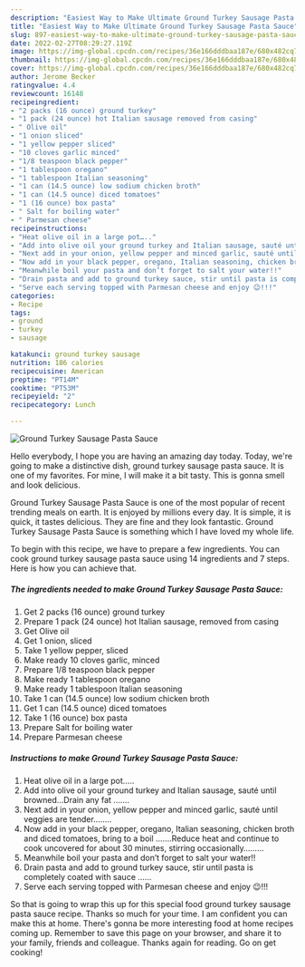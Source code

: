 ```yaml
---
description: "Easiest Way to Make Ultimate Ground Turkey Sausage Pasta Sauce"
title: "Easiest Way to Make Ultimate Ground Turkey Sausage Pasta Sauce"
slug: 897-easiest-way-to-make-ultimate-ground-turkey-sausage-pasta-sauce
date: 2022-02-27T08:29:27.119Z
image: https://img-global.cpcdn.com/recipes/36e166dddbaa187e/680x482cq70/ground-turkey-sausage-pasta-sauce-recipe-main-photo.jpg
thumbnail: https://img-global.cpcdn.com/recipes/36e166dddbaa187e/680x482cq70/ground-turkey-sausage-pasta-sauce-recipe-main-photo.jpg
cover: https://img-global.cpcdn.com/recipes/36e166dddbaa187e/680x482cq70/ground-turkey-sausage-pasta-sauce-recipe-main-photo.jpg
author: Jerome Becker
ratingvalue: 4.4
reviewcount: 16148
recipeingredient:
- "2 packs (16 ounce) ground turkey"
- "1 pack (24 ounce) hot Italian sausage removed from casing"
- " Olive oil"
- "1 onion sliced"
- "1 yellow pepper sliced"
- "10 cloves garlic minced"
- "1/8 teaspoon black pepper"
- "1 tablespoon oregano"
- "1 tablespoon Italian seasoning"
- "1 can (14.5 ounce) low sodium chicken broth"
- "1 can (14.5 ounce) diced tomatoes"
- "1 (16 ounce) box pasta"
- " Salt for boiling water"
- " Parmesan cheese"
recipeinstructions:
- "Heat olive oil in a large pot….."
- "Add into olive oil your ground turkey and Italian sausage, sauté until browned…Drain any fat ……."
- "Next add in your onion, yellow pepper and minced garlic, sauté until veggies are tender…….."
- "Now add in your black pepper, oregano, Italian seasoning, chicken broth and diced tomatoes, bring to a boil …….Reduce heat and continue to cook uncovered for about 30 minutes, stirring occasionally………"
- "Meanwhile boil your pasta and don’t forget to salt your water!!"
- "Drain pasta and add to ground turkey sauce, stir until pasta is completely coated with sauce ……"
- "Serve each serving topped with Parmesan cheese and enjoy 😉!!!"
categories:
- Recipe
tags:
- ground
- turkey
- sausage

katakunci: ground turkey sausage 
nutrition: 186 calories
recipecuisine: American
preptime: "PT14M"
cooktime: "PT53M"
recipeyield: "2"
recipecategory: Lunch

---
```



![Ground Turkey Sausage Pasta Sauce](https://img-global.cpcdn.com/recipes/36e166dddbaa187e/680x482cq70/ground-turkey-sausage-pasta-sauce-recipe-main-photo.jpg)

Hello everybody, I hope you are having an amazing day today. Today, we're going to make a distinctive dish, ground turkey sausage pasta sauce. It is one of my favorites. For mine, I will make it a bit tasty. This is gonna smell and look delicious.

Ground Turkey Sausage Pasta Sauce is one of the most popular of recent trending meals on earth. It is enjoyed by millions every day. It is simple, it is quick, it tastes delicious. They are fine and they look fantastic. Ground Turkey Sausage Pasta Sauce is something which I have loved my whole life.




To begin with this recipe, we have to prepare a few ingredients. You can cook ground turkey sausage pasta sauce using 14 ingredients and 7 steps. Here is how you can achieve that.

<!--inarticleads1-->

##### The ingredients needed to make Ground Turkey Sausage Pasta Sauce:

1. Get 2 packs (16 ounce) ground turkey
1. Prepare 1 pack (24 ounce) hot Italian sausage, removed from casing
1. Get  Olive oil
1. Get 1 onion, sliced
1. Take 1 yellow pepper, sliced
1. Make ready 10 cloves garlic, minced
1. Prepare 1/8 teaspoon black pepper
1. Make ready 1 tablespoon oregano
1. Make ready 1 tablespoon Italian seasoning
1. Take 1 can (14.5 ounce) low sodium chicken broth
1. Get 1 can (14.5 ounce) diced tomatoes
1. Take 1 (16 ounce) box pasta
1. Prepare  Salt for boiling water
1. Prepare  Parmesan cheese




<!--inarticleads2-->

##### Instructions to make Ground Turkey Sausage Pasta Sauce:

1. Heat olive oil in a large pot…..
1. Add into olive oil your ground turkey and Italian sausage, sauté until browned…Drain any fat …….
1. Next add in your onion, yellow pepper and minced garlic, sauté until veggies are tender……..
1. Now add in your black pepper, oregano, Italian seasoning, chicken broth and diced tomatoes, bring to a boil …….Reduce heat and continue to cook uncovered for about 30 minutes, stirring occasionally………
1. Meanwhile boil your pasta and don’t forget to salt your water!!
1. Drain pasta and add to ground turkey sauce, stir until pasta is completely coated with sauce ……
1. Serve each serving topped with Parmesan cheese and enjoy 😉!!!




So that is going to wrap this up for this special food ground turkey sausage pasta sauce recipe. Thanks so much for your time. I am confident you can make this at home. There's gonna be more interesting food at home recipes coming up. Remember to save this page on your browser, and share it to your family, friends and colleague. Thanks again for reading. Go on get cooking!
